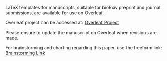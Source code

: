 LaTeX templates for manuscripts, suitable for bioRxiv preprint and journal submissions, are available for use on Overleaf.

Overleaf project can be accessed at: [Overleaf Project](https://www.overleaf.com/project/657c7c580a7cd92d95fb01e3)

Please ensure to update the manuscript on Overleaf when revisions are made.

For brainstorming and charting regarding this paper, use the freeform link: [Brainstorming Link](https://www.icloud.com/freeform/0a44HYI9Ut6MHwak0euSDGpxw#octopusV_correct_benchmark)
